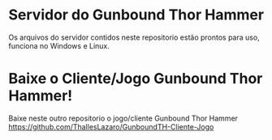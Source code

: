 # Servidor do Gunbound Thor Hammer
Os arquivos do servidor contidos neste repositorio estão prontos para uso, funciona no Windows e Linux.

# Baixe o Cliente/Jogo Gunbound Thor Hammer!
Baixe neste outro repositorio o jogo/cliente Gunbound Thor Hammer https://github.com/ThallesLazaro/GunboundTH-Cliente-Jogo
